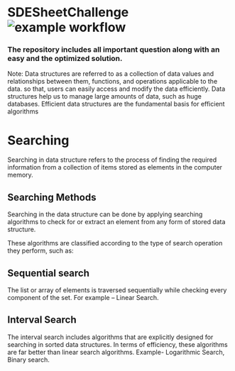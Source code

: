 # SDESheetChallenge  ![example workflow](https://img.shields.io/badge/DSA-Algo-blue)

<h3>The repository includes all important question along with an easy and the optimized solution.</h3>

Note:
Data structures are referred to as a collection of data values and relationships between them, functions, and operations applicable to the data. so that, users can easily access and modify the data efficiently. Data structures help us to manage large amounts of data, such as huge databases. Efficient data structures are the fundamental basis for efficient algorithms

# Searching
Searching in data structure refers to the process of finding the required information from a collection of items stored as elements in the computer memory. 

## Searching Methods
Searching in the data structure can be done by applying searching algorithms to check for or extract an element from any form of stored data structure.

These algorithms are classified according to the type of search operation they perform, such as:

<h2> Sequential search </h2>
The list or array of elements is traversed sequentially while checking every component of the set.
For example – Linear Search.

<h2> Interval Search </h2>
The interval search includes algorithms that are explicitly designed for searching in sorted data structures. In terms of efficiency, these algorithms are far better than linear search algorithms.
Example- Logarithmic Search, Binary search.

